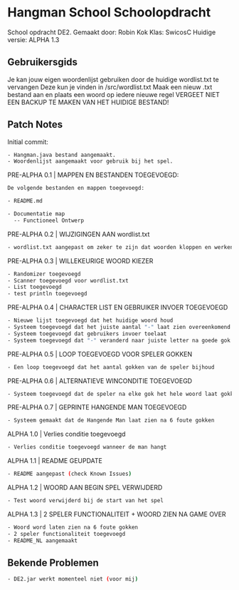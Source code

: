 # Hangman School Schoolopdracht

School opdracht DE2.
Gemaakt door: Robin Kok
Klas: SwicosC
Huidige versie: ALPHA 1.3

## Gebruikersgids

Je kan jouw eigen woordenlijst gebruiken door de huidige wordlist.txt te vervangen
Deze kun je vinden in /src/wordlist.txt
Maak een nieuw .txt bestand aan en plaats een woord op iedere nieuwe regel
VERGEET NIET EEN BACKUP TE MAKEN VAN HET HUIDIGE BESTAND!

## Patch Notes

Initial commit:

```bash
- Hangman.java bestand aangemaakt.
- Woordenlijst aangemaakt voor gebruik bij het spel.
```

PRE-ALPHA 0.1 | MAPPEN EN BESTANDEN TOEGEVOEGD:

```bash
De volgende bestanden en mappen toegevoegd:

- README.md

- Documentatie map
  -- Functioneel Ontwerp
  ```

PRE-ALPHA 0.2 | WIJZIGINGEN AAN wordlist.txt

```bash
- wordlist.txt aangepast om zeker te zijn dat woorden kloppen en werken.
```

PRE-ALPHA 0.3 | WILLEKEURIGE WOORD KIEZER

```bash
- Randomizer toegevoegd
- Scanner toegevoegd voor wordlist.txt
- List toegevoegd
- test println toegevoegd
```

PRE-ALPHA 0.4 | CHARACTER LIST EN GEBRUIKER INVOER TOEGEVOEGD

```bash
- Nieuwe lijst toegevoegd dat het huidige woord houd
- Systeem toegevoegd dat het juiste aantal "-" laat zien overeenkomend met woordlengte
- Systeem toegevoegd dat gebruikers invoer toelaat
- Systeem toegevoegd dat "-" veranderd naar juiste letter na goede gok
```

PRE-ALPHA 0.5 | LOOP TOEGEVOEGD VOOR SPELER GOKKEN

```bash
- Een loop toegevoegd dat het aantal gokken van de speler bijhoud
```

PRE-ALPHA 0.6 | ALTERNATIEVE WINCONDITIE TOEGEVOEGD

```bash
- Systeem toegevoegd dat de speler na elke gok het hele woord laat gokken
```

PRE-ALPHA 0.7 | GEPRINTE HANGENDE MAN TOEGEVOEGD

```bash
- Systeem gemaakt dat de Hangende Man laat zien na 6 foute gokken
```

ALPHA 1.0 | Verlies conditie toegevoegd

```bash
- Verlies conditie toegevoegd wanneer de man hangt
```

ALPHA 1.1 | README GEUPDATE

```bash
- README aangepast (check Known Issues)
```

ALPHA 1.2 | WOORD AAN BEGIN SPEL VERWIJDERD

```bash
- Test woord verwijderd bij de start van het spel
```

ALPHA 1.3 | 2 SPELER FUNCTIONALITEIT + WOORD ZIEN NA GAME OVER

```bash
- Woord word laten zien na 6 foute gokken
- 2 speler functionaliteit toegevoegd
- README_NL aangemaakt
```

## Bekende Problemen

```bash
- DE2.jar werkt momenteel niet (voor mij)
```
